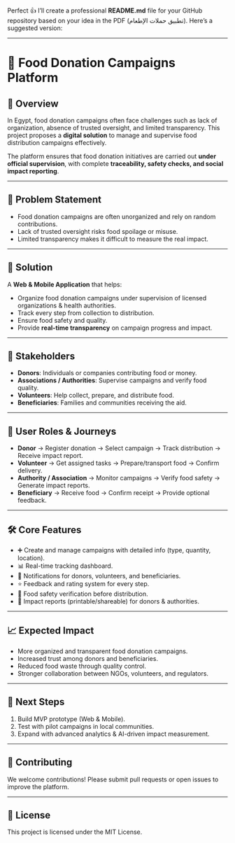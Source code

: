 Perfect 👍 I’ll create a professional **README.md** file for your GitHub repository based on your idea in the PDF (تطبيق حملات الإطعام).
Here’s a suggested version:

---

# 🍲 Food Donation Campaigns Platform

## 📌 Overview

In Egypt, food donation campaigns often face challenges such as lack of organization, absence of trusted oversight, and limited transparency. This project proposes a **digital solution** to manage and supervise food distribution campaigns effectively.

The platform ensures that food donation initiatives are carried out **under official supervision**, with complete **traceability, safety checks, and social impact reporting**.

---

## 🎯 Problem Statement

* Food donation campaigns are often unorganized and rely on random contributions.
* Lack of trusted oversight risks food spoilage or misuse.
* Limited transparency makes it difficult to measure the real impact.

---

## 🚀 Solution

A **Web & Mobile Application** that helps:

* Organize food donation campaigns under supervision of licensed organizations & health authorities.
* Track every step from collection to distribution.
* Ensure food safety and quality.
* Provide **real-time transparency** on campaign progress and impact.

---

## 👥 Stakeholders

* **Donors**: Individuals or companies contributing food or money.
* **Associations / Authorities**: Supervise campaigns and verify food quality.
* **Volunteers**: Help collect, prepare, and distribute food.
* **Beneficiaries**: Families and communities receiving the aid.

---

## 📲 User Roles & Journeys

* **Donor** → Register donation → Select campaign → Track distribution → Receive impact report.
* **Volunteer** → Get assigned tasks → Prepare/transport food → Confirm delivery.
* **Authority / Association** → Monitor campaigns → Verify food safety → Generate impact reports.
* **Beneficiary** → Receive food → Confirm receipt → Provide optional feedback.

---

## 🛠️ Core Features

* ➕ Create and manage campaigns with detailed info (type, quantity, location).
* 📊 Real-time tracking dashboard.
* 🔔 Notifications for donors, volunteers, and beneficiaries.
* ⭐ Feedback and rating system for every step.
* 📍 Food safety verification before distribution.
* 📑 Impact reports (printable/shareable) for donors & authorities.

---

## 📈 Expected Impact

* More organized and transparent food donation campaigns.
* Increased trust among donors and beneficiaries.
* Reduced food waste through quality control.
* Stronger collaboration between NGOs, volunteers, and regulators.

---

## 🔮 Next Steps

1. Build MVP prototype (Web & Mobile).
2. Test with pilot campaigns in local communities.
3. Expand with advanced analytics & AI-driven impact measurement.

---

## 🤝 Contributing

We welcome contributions! Please submit pull requests or open issues to improve the platform.

---

## 📜 License

This project is licensed under the MIT License.

